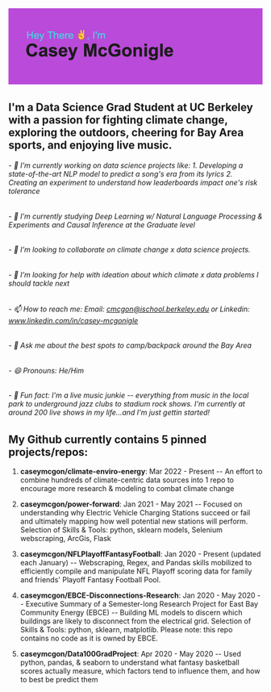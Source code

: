 <img src="https://github.com/caseymcgon/caseymcgon/blob/main/header.png" alt="Banner Introducing Casey McGonigle (that's Me!)" >

## I'm a Data Science Grad Student at UC Berkeley with a passion for fighting climate change, exploring the outdoors, cheering for Bay Area sports, and enjoying live music.

###### - 🔭 I’m currently working on data science projects like: 1. Developing a state-of-the-art NLP model to predict a song's era from its lyrics 2. Creating an experiment to understand how leaderboards impact one's risk tolerance
###### - 🌱 I’m currently studying Deep Learning w/ Natural Language Processing & Experiments and Causal Inference at the Graduate level
###### - 👯 I’m looking to collaborate on climate change x data science projects.
###### - 🤔 I’m looking for help with ideation about which climate x data problems I should tackle next
###### - 📫 How to reach me: Email: cmcgon@ischool.berkeley.edu or Linkedin: www.linkedin.com/in/casey-mcgonigle
###### - 💬 Ask me about the best spots to camp/backpack around the Bay Area
###### - 😄 Pronouns: He/Him
###### - 🎸 Fun fact: I'm a live music junkie -- everything from music in the local park to underground jazz clubs to stadium rock shows. I'm currently at around  200 live shows in my life...and I'm just gettin started!


## My Github currently contains 5 pinned projects/repos:

1. **caseymcgon/climate-enviro-energy**: Mar 2022 - Present -- An effort to combine hundreds of climate-centric data sources into 1 repo to encourage more research & modeling to combat climate change 

2. **caseymcgon/power-forward**: Jan 2021 - May 2021 -- Focused on understanding why Electric Vehicle Charging Stations succeed or fail and ultimately mapping how well potential new stations will perform. Selection of Skills & Tools: python, sklearn models, Selenium webscraping, ArcGis, Flask

3. **caseymcgon/NFLPlayoffFantasyFootball**: Jan 2020 - Present (updated each January) -- Webscraping, Regex, and Pandas skills mobilized to efficiently compile and manipulate NFL Playoff scoring data for family and friends' Playoff Fantasy Football Pool.

4. **caseymcgon/EBCE-Disconnections-Research**: Jan 2020 - May 2020 -- Executive Summary of a Semester-long Research Project for East Bay Community Energy (EBCE) -- Building ML models to discern which buildings are likely to disconnect from the electrical grid. Selection of Skills & Tools: python, sklearn, matplotlib. Please note: this repo contains no code as it is owned by EBCE.

5. **caseymcgon/Data100GradProject**: Apr 2020 - May 2020 -- Used python, pandas, & seaborn to understand what fantasy basketball scores actually measure, which factors tend to influence them, and how to best be predict them




